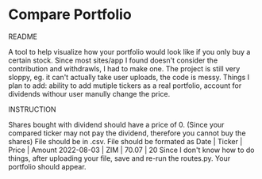 # Compare Portfolio

README

  A tool to help visualize how your portfolio would look like if you only buy a certain stock. 
  Since most sites/app I found doesn't consider the contribution and withdrawls, I had to make one.
  The project is still very sloppy, eg. it can't actually take user uploads, the code is messy.
  Things I plan to add: ability to add mutiple tickers as a real portfolio, account for dividends withour user manully change the price.

INSTRUCTION

  Shares bought with dividend should have a price of 0. (Since your compared ticker may not pay the dividend, therefore you cannot buy the shares)
  File should be in .csv.
  File should be formated as 
      Date       | Ticker | Price | Amount
      2022-08-03 | ZIM    | 70.07 | 20
  Since I don't know how to do things, after uploading your file, save and re-run the routes.py. Your portfolio should appear.
  
  
  
  
